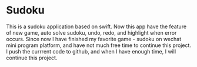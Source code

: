 # Sudoku

This is a sudoku application based on swift. Now this app have the feature of new game, auto solve sudoku, undo, redo, and highlight when error occurs.
Since now I have finished my favorite game - sudoku on wechat mini program platform, and have not much free time to continue this project. I push the currrent code to github, and when I have enough time, I will continue this project.

